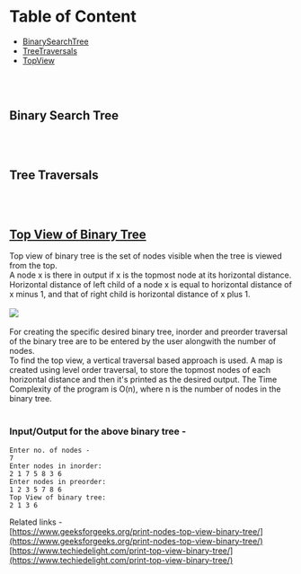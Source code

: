 # Table of Content
- [BinarySearchTree](#Binary-Search-Tree)
- [TreeTraversals](#Tree-Traversals)
- [TopView](#Top-View-of-Binary-Tree)

<br></br>

## Binary Search Tree
<br></br>

## Tree Traversals
<br></br>

## [Top View of Binary Tree](T-Tree/TopView.cpp)
Top view of binary tree is the set of nodes visible when the tree is viewed from the top.<br>
A node x is there in output if x is the topmost node at its horizontal distance. Horizontal distance of left child of a node x is equal to horizontal distance of x minus 1, and that of right child is horizontal distance of x plus 1.
<br></br>
<img src="https://www.techiedelight.com/wp-content/uploads/Horizontal-distance-vs-Level-Binary-Tree.png" align = "center" />
<br></br>
For creating the specific desired binary tree, inorder and preorder traversal of the binary tree are to be entered by the user alongwith the number of nodes.<br>To find the top view, a vertical traversal based approach is used. A map  is created using level order traversal, to store the topmost nodes of each horizontal distance and then it's printed as the desired output. The Time Complexity of the program is O(n), where n is the number of nodes in the binary tree.
<br></br>
### Input/Output for the above binary tree - 
```
Enter no. of nodes - 
7
Enter nodes in inorder: 
2 1 7 5 8 3 6
Enter nodes in preorder: 
1 2 3 5 7 8 6
Top View of binary tree:
2 1 3 6
```

Related links - <br>
[https://www.geeksforgeeks.org/print-nodes-top-view-binary-tree/](https://www.geeksforgeeks.org/print-nodes-top-view-binary-tree/)
[https://www.techiedelight.com/print-top-view-binary-tree/](https://www.techiedelight.com/print-top-view-binary-tree/)

